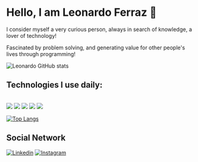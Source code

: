 # Hello, I am Leonardo Ferraz 👋
I consider myself a very curious person, always in search of knowledge, a lover of technology!

Fascinated by problem solving, and generating value for other people's lives through programming!


![Leonardo GitHub stats](https://github-readme-stats.vercel.app/api?username=LeonardoFerraz25&show_icons=true&theme=midnight-purple)

## Technologies I use daily:

<div style="display: inline-block;"><br>
  <img aling="center" src="https://img.shields.io/badge/HTML5-E34F26?style=for-the-badge&logo=html5&logoColor=white">
  <img aling="center" src="https://img.shields.io/badge/CSS3-1572B6?style=for-the-badge&logo=css3&logoColor=white">
  <img aling="center" src="https://img.shields.io/badge/JavaScript-323330?style=for-the-badge&logo=javascript&logoColor=F7DF1E">
  <img aling="center" src="https://img.shields.io/badge/React-20232A?style=for-the-badge&logo=react&logoColor=61DAFB">
  <img aling="center" src="https://img.shields.io/badge/Bootstrap-563D7C?style=for-the-badge&logo=bootstrap&logoColor=white">
</div>


[![Top Langs](https://github-readme-stats.vercel.app/api/top-langs/?username=LeonardoFerraz25&layout=compact)](https://github.com/anuraghazra/github-readme-stats)

## Social Network
[![Linkedin](https://img.shields.io/badge/LinkedIn-0077B5?style=for-the-badge&logo=linkedin&logoColor=white)](https://www.linkedin.com/in/leonardo-ferraz-149480228) 
[![Instagram](https://img.shields.io/badge/Instagram-E4405F?style=for-the-badge&logo=instagram&logoColor=white)](https://www.instagram.com/leoferraz25/) 
